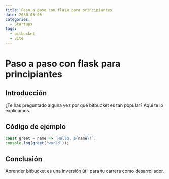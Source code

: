 ```yaml
---
title: Paso a paso con flask para principiantes
date: 2030-03-05
categories:
  - Startups
tags:
  - bitbucket
  - vite
---
```


# Paso a paso con flask para principiantes

## Introducción

¿Te has preguntado alguna vez por qué bitbucket es tan popular? Aquí te lo explicamos.

## Código de ejemplo

```javascript
const greet = name => `Hello, ${name}!`;
console.log(greet('world'));
```

## Conclusión

Aprender bitbucket es una inversión útil para tu carrera como desarrollador.